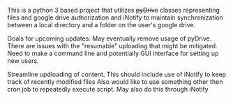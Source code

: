 This is a python 3 based project that utilizes <del>pyDrive</del> classes representing files and google drive authorization and iNotify to maintain synchronization between a local directory and a folder on the user's google drive.

Goals for upcoming updates:
May eventually remove usage of pyDrive. There are issues with the "resumable" uploading that might be mitigated.
Need to make a command line and potentially GUI interface for setting up new users.

Streamline updloading of content. This should include use of iNotify to keep track of recently modified files
Also would like to use something other then cron job to repeatedly execute script. May also do this through iNotify
